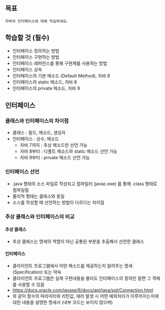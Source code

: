 ## 목표
    자바의 인터페이스에 대해 학습하세요.

## 학습할 것 (필수)
- 인터페이스 정의하는 방법
- 인터페이스 구현하는 방법
- 인터페이스 레퍼런스를 통해 구현체를 사용하는 방법
- 인터페이스 상속
- 인터페이스의 기본 메소드 (Default Method), 자바 8
- 인터페이스의 static 메소드, 자바 8
- 인터페이스의 private 메소드, 자바 9

## 인터페이스
### 클래스와 인터페이스의 차이점
- 클래스 : 필드, 메소드, 생성자
- 인터페이스 : 상수, 메소드
    - 자바 7까지 : 추상 메소드만 선언 가능
    - 자바 8부터 : 디폴트 메소드와 static 메소드 선언 가능
    - 자바 9부터 : private 메소드 선언 가능

### 인터페이스 선언
- .java 형태의 소스 파일로 작성되고 컴파일러 (javac.exe) 를 통해 .class 형태로 컴파일됨
- 물리적 형태는 클래스와 동일
- 소스를 작성할 때 선언하는 방법이 다르다는 차이점

### 추상 클래스와 인터페이스의 비교
#### 추상 클래스
- 추상 클래스는 명세의 역할이 아닌 공통된 부분을 추출해서 선언한 클래스

#### 인터페이스
- 클라이언트 프로그램에서 어떤 메소드를 제공하는지 알려주는 명세 (Specification) 또는 약속
- 클라이언트 프로그램은 실제 구현내용을 몰라도 인터페이스의 정의만 알면 그 객체를 사용할 수 있음
- https://docs.oracle.com/javase/6/docs/api/java/sql/Connection.html
- 와 같이 함수의 파라미터와 리턴값, 에러 발생 시 어떤 예외처리가 이루어지는지에 대한 내용을 설명한 명세서 (내부 코드는 보이지 않으며)
